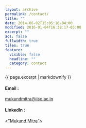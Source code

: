 ```yaml
---
layout: archive
permalink: /contact/
title: ""
date: 2014-06-02T15:05:16-04:00
modified: 2016-01-04T16:38:17-05:00
excerpt: ""
ads: false
fullwidth: true
tiles: true
feature:
  visible: false
  headline: ""
  category: contact
---
```


{{ page.excerpt | markdownify }}

#### Email :
 [mukundmitra@iisc.ac.in](mailto:mukundmitra@iisc.ac.in) <br>

#### LinkedIn : 
  <a href="https://www.linkedin.com/in/mukund-mitra-400064140"><"Mukund Mitra"></a>
